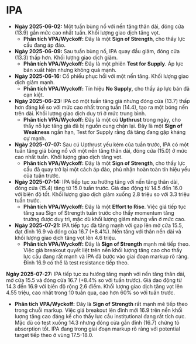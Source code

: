 # IPA

- **Ngày 2025-06-02:** Một tuần bùng nổ với nến tăng thân dài, đóng cửa (13.9) gần mức cao nhất tuần. Khối lượng giao dịch tăng vọt.
    - **Phân tích VPA/Wyckoff:** Đây là một **Sign of Strength**, cho thấy lực cầu đang áp đảo.
- **Ngày 2025-06-09:** Sau tuần bùng nổ, IPA quay đầu giảm, đóng cửa (13.3) thấp hơn. Khối lượng giao dịch giảm.
    - **Phân tích VPA/Wyckoff:** Đây là một phiên **Test for Supply**. Áp lực bán xuất hiện nhưng không quá mạnh.
- **Ngày 2025-06-16:** Cổ phiếu phục hồi với một nến tăng. Khối lượng giao dịch giảm mạnh.
    - **Phân tích VPA/Wyckoff:** Tín hiệu **No Supply**, cho thấy áp lực bán đã cạn kiệt.
- **Ngày 2025-06-23:** IPA có một tuần tăng giá nhưng đóng cửa (13.7) thấp hơn đáng kể so với mức cao nhất trong tuần (14.4), tạo ra một bóng nến trên dài. Khối lượng giao dịch duy trì ở mức trung bình.
    - **Phân tích VPA/Wyckoff:** Đây là một cú **Upthrust** trong ngày, cho thấy nỗ lực tăng giá đã bị nguồn cung chặn lại. Đây là một **Sign of Weakness** ngắn hạn, Test for Supply rằng đà tăng đang gặp kháng cự mạnh.
- **Ngày 2025-07-07:** Sau cú Upthrust yếu kém của tuần trước, IPA có một tuần tăng giá bùng nổ với một nến tăng thân dài, đóng cửa (15.0) ở mức cao nhất tuần. Khối lượng giao dịch tăng vọt.
    - **Phân tích VPA/Wyckoff:** Đây là một **Sign of Strength**, cho thấy lực cầu đã quay trở lại một cách áp đảo, phủ nhận hoàn toàn tín hiệu yếu của tuần trước.
- **Ngày 2025-07-14:** IPA tiếp tục xu hướng tăng với nến tăng thân dài, đóng cửa (15.4) tăng từ 15.0 tuần trước. Giá dao động từ 14.5 đến 16.0 với biên độ tốt. Khối lượng giao dịch giảm xuống 2.8 triệu so với 3.3 triệu tuần trước.
    - **Phân tích VPA/Wyckoff:** Đây là một **Effort to Rise**. Việc giá tiếp tục tăng sau Sign of Strength tuần trước cho thấy momentum tăng trưởng được duy trì, mặc dù khối lượng giảm nhưng vẫn ở mức cao.
- **Ngày 2025-07-21:** IPA tiếp tục đà tăng mạnh với gap lên mở cửa 15.5, đạt đỉnh 16.9 và đóng cửa 16.7 (+8.4%). Nến tăng với thân nến dài và khối lượng giao dịch tăng vọt lên 4.6 triệu.
    - **Phân tích VPA/Wyckoff:** Đây là **Sign of Strength** mạnh mẽ tiếp theo. Việc giá breakout quyết liệt trên nền khối lượng tăng cao cho thấy lực cầu đang rất mạnh và IPA đã bước vào giai đoạn markup rõ ràng. Đỉnh 16.9 có thể là test resistance tiếp theo.


**Ngày 2025-07-27:** IPA tiếp tục xu hướng tăng mạnh với nến tăng thân dài, mở cửa 15.5 và đóng cửa 16.7 (+8.4% so với tuần trước). Giá dao động từ 14.3 đến 16.9 với biên độ rộng 2.6 điểm. Khối lượng giao dịch tăng vọt lên 4.55 triệu, cao nhất trong 10 tuần qua, cao hơn 60% so với tuần trước.
- **Phân tích VPA/Wyckoff:** Đây là **Sign of Strength** rất mạnh mẽ tiếp theo trong chuỗi markup. Việc giá breakout lên đỉnh mới 16.9 trên nền khối lượng tăng cao đáng kể cho thấy lực cầu institutional đang rất tích cực. Mặc dù có test xuống 14.3 nhưng đóng cửa gần đỉnh (16.7) chứng tỏ absorption tốt. IPA đang trong giai đoạn markup rõ ràng với potential target tiếp theo ở vùng 17.5-18.0.
